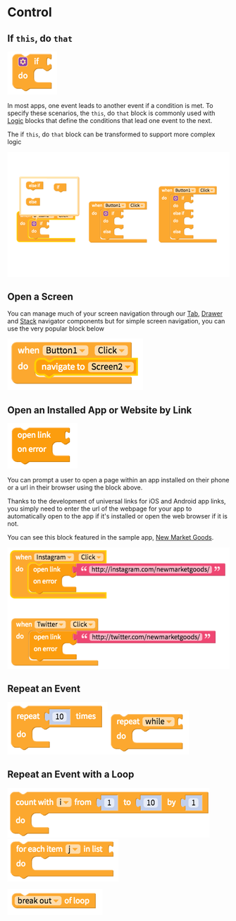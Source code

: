 # Control

## If `this`, do `that`

![Simplest if this, do that condition](.gitbook/assets/screen-shot-2018-05-22-at-6.47.02-am.png)

In most apps, one event leads to another event if a condition is met. To specify these scenarios, the `this`, do `that` block is commonly used with [Logic](logic.md) blocks that define the conditions that lead one event to the next.

The if `this`, do `that` block can be transformed to support more complex logic

![The purple settings button can be used to add additional conditions for events](.gitbook/assets/docs-1.png)

## Open a Screen

You can manage much of your screen navigation through our [Tab](), [Drawer](drawer-navigator.md) and [Stack](stack-navigator.md) navigator components but for simple screen navigation, you can use the very popular block below

![](.gitbook/assets/blocks-control-fig-8.png)

## Open an Installed App or Website by Link

![](.gitbook/assets/blocks-control-fig-6.png)

You can prompt a user to open a page within an app installed on their phone or a url in their browser using the block above.

Thanks to the development of universal links for iOS and Android app links, you simply need to enter the url of the webpage for your app to automatically open to the app if it's installed or open the web browser if it is not.

You can see this block featured in the sample app, [New Market Goods](control.md).

![](.gitbook/assets/screen-shot-2018-08-23-at-5.03.34-pm.png)

## Repeat an Event

![](.gitbook/assets/blocks-control-fig-1.png)![](.gitbook/assets/blocks-control-fig-2.png)

## Repeat an Event with a Loop

![](.gitbook/assets/blocks-control-fig-3.png)![](.gitbook/assets/blocks-control-fig-4.png)

![](.gitbook/assets/blocks-control-fig-5.png)

